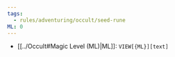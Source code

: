 ```yaml
---
tags:
  - rules/adventuring/occult/seed-rune
ML: 0
---
```



- [[../Occult#Magic Level (ML)|ML]]: `VIEW[{ML}][text]`
